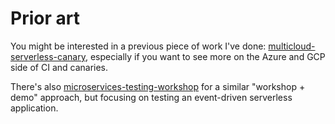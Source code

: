 # Prior art

You might be interested in a previous piece of work I've done: [multicloud-serverless-canary](https://github.com/mikaelvesavuori/multicloud-serverless-canary), especially if you want to see more on the Azure and GCP side of CI and canaries.

There's also [microservices-testing-workshop](https://github.com/mikaelvesavuori/microservices-testing-workshop) for a similar "workshop + demo" approach, but focusing on testing an event-driven serverless application.
